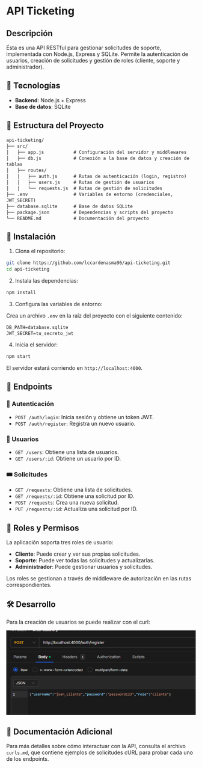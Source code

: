 # API Ticketing

## Descripción

Ésta es una API RESTful para gestionar solicitudes de soporte, implementada con Node.js, Express y SQLite. Permite la autenticación de usuarios, creación de solicitudes y gestión de roles (cliente, soporte y administrador).

## 🚀 Tecnologías

- **Backend**: Node.js + Express
- **Base de datos**: SQLite


## 📁 Estructura del Proyecto

```
api-ticketing/
├── src/
│   ├── app.js           # Configuración del servidor y middlewares
│   ├── db.js            # Conexión a la base de datos y creación de tablas
│   ├── routes/
│   │   ├── auth.js      # Rutas de autenticación (login, registro)
│   │   ├── users.js     # Rutas de gestión de usuarios
│   │   └── requests.js  # Rutas de gestión de solicitudes
├── .env                 # Variables de entorno (credenciales, JWT_SECRET)
├── database.sqlite      # Base de datos SQLite
├── package.json         # Dependencias y scripts del proyecto
└── README.md            # Documentación del proyecto
```

## 🔧 Instalación

1. Clona el repositorio:

```bash
git clone https://github.com/lccardenasma96/api-ticketing.git
cd api-ticketing
```

2. Instala las dependencias:

```bash
npm install
```

3. Configura las variables de entorno:

Crea un archivo `.env` en la raíz del proyecto con el siguiente contenido:

```env
DB_PATH=database.sqlite
JWT_SECRET=tu_secreto_jwt
```

4. Inicia el servidor:

```bash
npm start
```

El servidor estará corriendo en `http://localhost:4000`.

## 🧪 Endpoints

### 📌 Autenticación

- `POST /auth/login`: Inicia sesión y obtiene un token JWT.
- `POST /auth/register`: Registra un nuevo usuario.

### 👥 Usuarios

- `GET /users`: Obtiene una lista de usuarios.
- `GET /users/:id`: Obtiene un usuario por ID.


### 🎟️ Solicitudes

- `GET /requests`: Obtiene una lista de solicitudes.
- `GET /requests/:id`: Obtiene una solicitud por ID.
- `POST /requests`: Crea una nueva solicitud.
- `PUT /requests/:id`: Actualiza una solicitud por ID.

## 🔐 Roles y Permisos

La aplicación soporta tres roles de usuario:

- **Cliente**: Puede crear y ver sus propias solicitudes.
- **Soporte**: Puede ver todas las solicitudes y actualizarlas.
- **Administrador**: Puede gestionar usuarios y solicitudes.

Los roles se gestionan a través de middleware de autorización en las rutas correspondientes.

## 🛠️ Desarrollo

Para la creación de usuarios se puede realizar con el curl:

![alt text](image.png)


## 📄 Documentación Adicional

Para más detalles sobre cómo interactuar con la API, consulta el archivo `curls.md`, que contiene ejemplos de solicitudes cURL para probar cada uno de los endpoints.

